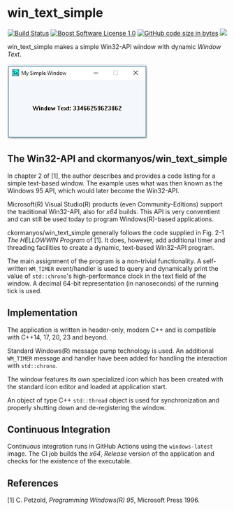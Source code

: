 win_text_simple
==================

<p align="center">
    <a href="https://github.com/ckormanyos/win_text_simple/actions">
        <img src="https://github.com/ckormanyos/win_text_simple/actions/workflows/win_text_simple.yml/badge.svg" alt="Build Status"></a>
    <a href="https://github.com/ckormanyos/win_text_simple/blob/main/LICENSE">
        <img src="https://img.shields.io/badge/license-BSL%201.0-blue.svg" alt="Boost Software License 1.0"></a>
    <a href="https://github.com/ckormanyos/win_text_simple">
        <img src="https://img.shields.io/github/languages/code-size/ckormanyos/win_text_simple" alt="GitHub code size in bytes" /></a>
    <a href="https://godbolt.org/z/nWcc6KbKx" alt="godbolt">
        <img src="https://img.shields.io/badge/try%20it%20on-godbolt-green" /></a>
</p>

win_text_simple makes a simple Win32-API window with dynamic
_Window_ _Text_.

![](./images/win_text_simple.jpg)

## The Win32-API and ckormanyos/win_text_simple

In chapter 2 of [1], the author describes and provides a code listing
for a simple text-based window. The example uses what was then known as the
Windows 95 API, which would later become the Win32-API.

Microsoft(R) Visual Studio(R) products (even Community-Editions)
support the traditional Win32-API, also for _x64_ builds.
This API is very conventient and can still be used today
to program Windows(R)-based applications.

ckormanyos/win_text_simple generally follows the code supplied in
Fig. 2-1 _The_ _HELLOWWIN_ _Program_ of [1]. It does, however,
add additional timer and threading facilities to create a dynamic,
text-based Win32-API program.

The main assignment of the program is a non-trivial functionality.
A self-written `WM_TIMER` event/handler is used to query and
dynamically print the value of `std::chrono`'s
high-performance clock in the text field of the window.
A decimal 64-bit representation (in nanoseconds)
of the running tick is used.

## Implementation

The application is written in header-only, modern C++ and is compatible
with C++14, 17, 20, 23 and beyond.

Standard Windows(R) message pump technology is used. An additional `WM_TIMER`
message and handler have been added for handling the interaction
with `std::chrono`.

The window features its own specialized icon which has been created
with the standard icon editor and loaded at application start.

An object of type C++ `std::thread` object is used for synchronization
and properly shutting down and de-registering the window.

## Continuous Integration

Continuous integration runs in GitHub Actions using the `windows-latest`
image. The CI job builds the _x64_, _Release_ version
of the application and checks for the existence of the executable.

## References

[1] C. Petzold, _Programming_ _Windows(R)_ _95_,
Microsoft Press 1996.

